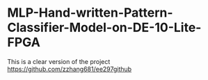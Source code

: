 # MLP-Hand-written-Pattern-Classifier-Model-on-DE-10-Lite-FPGA
This is a clear version of the project https://github.com/zzhang681/ee297github


